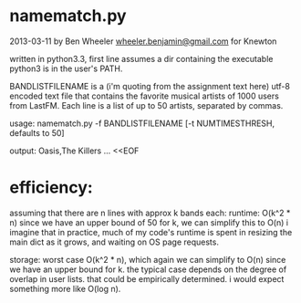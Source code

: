 namematch.py
=========
2013-03-11 by Ben Wheeler wheeler.benjamin@gmail.com for Knewton

written in python3.3, first line assumes a dir containing the executable python3 is in the user's PATH. 

BANDLISTFILENAME is a (i'm quoting from the assignment text here)
utf-8 encoded text file that contains the favorite musical artists of 1000
users from LastFM. Each line is a list of up to 50 artists, separated by commas. 

usage: 
namematch.py -f BANDLISTFILENAME [-t NUMTIMESTHRESH, defaults to 50]

output:
Oasis,The Killers
...
<<EOF

efficiency: 
=========
assuming that there are n lines with approx k bands each:
runtime: O(k^2 * n)
since we have an upper bound of 50 for k, we can simplify this to 
O(n)
i imagine that in practice, much of my code's runtime is spent in resizing the main 
dict as it grows, and waiting on OS page requests. 

storage: worst case O(k^2 * n), which again we can simplify to O(n) since we have an upper bound for k. 
the typical case depends on the degree of overlap in user lists. 
that could be empirically determined. i would expect something more like O(log n). 




